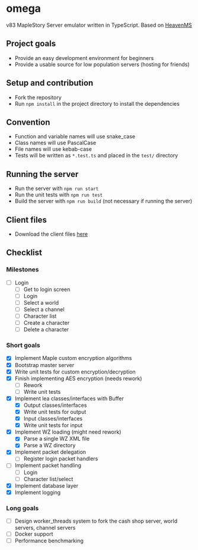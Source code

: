 # omega
v83 MapleStory Server emulator written in TypeScript. Based on [HeavenMS](https://github.com/ronancpl/HeavenMS)

## Project goals
* Provide an easy development environment for beginners
* Provide a usable source for low population servers (hosting for friends)

## Setup and contribution
* Fork the repository
* Run `npm install` in the project directory to install the dependencies

## Convention
* Function and variable names will use snake_case
* Class names will use PascalCase
* File names will use kebab-case
* Tests will be written as `*.test.ts` and placed in the `test/` directory

## Running the server
* Run the server with `npm run start`
* Run the unit tests with `npm run test`
* Build the server with `npm run build` (not necessary if running the server)

## Client files

* Download the client files [here](https://drive.google.com/drive/folders/0BzDsHSr-0V4MYVJ0TWIxd05hYUk)

## Checklist

### Milestones
* [ ] Login
    * [ ] Get to login screen
    * [ ] Login
    * [ ] Select a world
    * [ ] Select a channel
    * [ ] Character list
    * [ ] Create a character
    * [ ] Delete a character

### Short goals
* [x] Implement Maple custom encryption algorithms
* [x] Bootstrap master server
* [x] Write unit tests for custom encryption/decryption
* [x] Finish implementing AES encryption (needs rework)
    * [ ] Rework
    * [ ] Write unit tests
* [x] Implement lea classes/interfaces with Buffer
    * [x] Output classes/interfaces
    * [x] Write unit tests for output
    * [x] Input classes/interfaces
    * [x] Write unit tests for input
* [x] Implement WZ loading (might need rework)
    * [x] Parse a single WZ XML file
    * [x] Parse a WZ directory
* [x] Implement packet delegation
    * [ ] Register login packet handlers
* [ ] Implement packet handling
    * [ ] Login
    * [ ] Character list/select
* [x] Implement database layer
* [x] Implement logging

### Long goals
* [ ] Design worker_threads system to fork the cash shop server, world servers, channel servers
* [ ] Docker support
* [ ] Performance benchmarking
